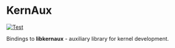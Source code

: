 KernAux
=======

[![Test](https://github.com/tailix/libkernaux/actions/workflows/test.yml/badge.svg)](https://github.com/tailix/libkernaux/actions/workflows/test.yml)

Bindings to **libkernaux** - auxiliary library for kernel development.

